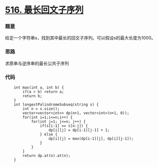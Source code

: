 # [516. 最长回文子序列](https://leetcode-cn.com/problems/longest-palindromic-subsequence/)

### 题意
给定一个字符串s，找到其中最长的回文子序列。可以假设s的最大长度为1000。

### 思路
求原串与逆序串的最长公共子序列

### 代码
```cgo
    int max(int a, int b) { 
        if(a > b) return a;
        return b;
    }
    int longestPalindromeSubseq(string s) {
        int n = s.size();
        vector<vector<int>> dp(n+1, vector<int>(n+1, 0));
        for(int i=1;i<=n;i++) {
            for(int j=1; j<=n; j++) {
                if(s[i-1] == s[n-j]) {
                    dp[i][j] = dp[i-1][j-1] + 1;
                } else {
                    dp[i][j] = max(dp[i-1][j], dp[i][j-1]);
                }
            }
        }
        return dp.at(n).at(n);
    }
```